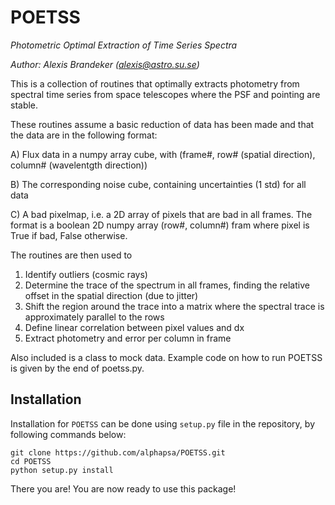 # POETSS
*Photometric Optimal Extraction of Time Series Spectra*

<i>Author: Alexis Brandeker ([alexis@astro.su.se](mailto:alexis@astro.su.se))</i>

This is a collection of routines that optimally extracts photometry
from spectral time series from space telescopes where the PSF and pointing
are stable.

These routines assume a basic reduction of data has been made and that the data 
are in the following format:

A) Flux data in a numpy array cube, with
(frame#, row# (spatial direction), column# (wavelentgth direction))

B) The corresponding noise cube, containing uncertainties (1 std) for all data

C) A bad pixelmap, i.e. a 2D array of pixels that are bad in all frames.
The format is a boolean 2D numpy array (row#, column#) fram where pixel
is True if bad, False otherwise.

The routines are then used to 

1) Identify outliers (cosmic rays)
2) Determine the trace of the spectrum in all frames, finding the relative
    offset in the spatial direction (due to jitter)
3) Shift the region around the trace into a matrix where the spectral trace
    is approximately parallel to the rows
4) Define linear correlation between pixel values and dx
5) Extract photometry and error per column in frame

Also included is a class to mock data. Example code on how to run POETSS
is given by the end of poetss.py.

## Installation
Installation for `POETSS` can be done using `setup.py` file in the repository, by following commands below:

```
git clone https://github.com/alphapsa/POETSS.git
cd POETSS
python setup.py install
```

There you are! You are now ready to use this package!